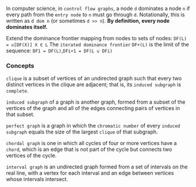In computer science, in `control flow graphs`, a node `d` dominates a node `n` if every path from the `entry node` to `n` must go through `d`. Notationally, this is written as `d dom n` (or sometimes `d >> n`). **By definition, every node dominates itself.**

Extend the dominance frontier mapping from nodes to sets of nodes: `DF(L) = ∪[DF(X)] X ∈ L`
The `iterated dominance frontier` `DF+(L)` is the limit of the sequence: `DF1 = DF(L)`,`DFi+1 = DF(L ∪ DFi)`

### Concepts
`clique` is a subset of vertices of an undirected graph such that every two distinct vertices in the clique are adjacent; that is, its `induced subgraph` is `complete`.

`induced subgraph` of a graph is another graph, formed from a subset of the vertices of the graph and all of the edges connecting pairs of vertices in that subset.

`perfect graph` is a graph in which the `chromatic number` of every `induced subgraph` equals the size of the largest `clique` of that subgraph.

`chordal graph` is one in which all cycles of four or more vertices have a `chord`, which is an edge that is not part of the cycle but connects two vertices of the cycle.

`interval graph` is an undirected graph formed from a set of intervals on the real line, with a vertex for each interval and an edge between vertices whose intervals intersect.
